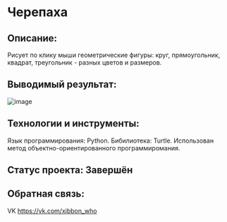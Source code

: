 # Черепаха
## Описание:
Рисует по клику мыши геометрические фигуры: круг, прямоугольник, квадрат, треугольник - разных цветов и размеров.
## Выводимый результат:
![image](https://github.com/kkorenchenko/cherepaha/assets/167868099/44ed5334-1802-4b45-9e65-e849a5e4d86f)
## Технологии и инструменты:
Язык программирования: Python.
Бибилиотека: Turtle.
Использован метод объектно-ориентированного программиромания.
## Статус проекта: Завершён
## Обратная связь:
VK https://vk.com/xibbon_who
